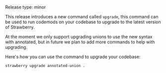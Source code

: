 Release type: minor

This release introduces a new command called `upgrade`, this command can be used
to run codemods on your codebase to upgrade to the latest version of Strawberry.

At the moment we only support upgrading unions to use the new syntax with
annotated, but in future we plan to add more commands to help with upgrading.

Here's how you can use the command to upgrade your codebase:

```shell
strawberry upgrade annotated-union .
```
